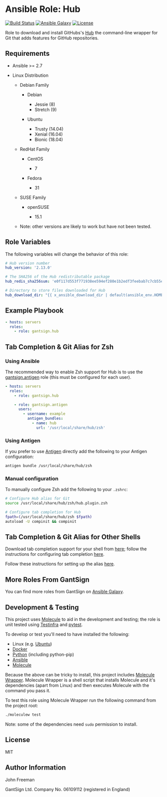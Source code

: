 Ansible Role: Hub
=================

[![Build Status](https://travis-ci.com/gantsign/ansible_role_hub.svg?branch=master)](https://travis-ci.com/gantsign/ansible_role_hub)
[![Ansible Galaxy](https://img.shields.io/badge/ansible--galaxy-gantsign.hub-blue.svg)](https://galaxy.ansible.com/gantsign/hub)
[![License](https://img.shields.io/badge/license-MIT-blue.svg)](https://raw.githubusercontent.com/gantsign/ansible_role_hub/master/LICENSE)

Role to download and install GitHubs's [Hub](https://hub.github.com/) the
command-line wrapper for Git that adds features for GitHub repositories.

Requirements
------------

* Ansible >= 2.7

* Linux Distribution

    * Debian Family

        * Debian

            * Jessie (8)
            * Stretch (9)

        * Ubuntu

            * Trusty (14.04)
            * Xenial (16.04)
            * Bionic (18.04)

    * RedHat Family

        * CentOS

            * 7

        * Fedora

            * 31

    * SUSE Family

        * openSUSE

            * 15.1

    * Note: other versions are likely to work but have not been tested.

Role Variables
--------------

The following variables will change the behavior of this role:

```yaml
# Hub version number
hub_version: '2.13.0'

# The SHA256 of the Hub redistributable package
hub_redis_sha256sum: 'e0f117d553f771938ee594ef280e1b2edf3feebab7c7cb55eab0240a76928652'

# Directory to store files downloaded for Hub
hub_download_dir: "{{ x_ansible_download_dir | default(ansible_env.HOME + '/.ansible/tmp/downloads') }}"
```

Example Playbook
----------------

```yaml
- hosts: servers
  roles:
    - role: gantsign.hub
```

Tab Completion & Git Alias for Zsh
------------------------------------

### Using Ansible

The recommended way to enable Zsh support for Hub is to use the
[gantsign.antigen](https://galaxy.ansible.com/gantsign/antigen) role (this must
be configured for each user).


```yaml
- hosts: servers
  roles:
    - role: gantsign.hub

    - role: gantsign.antigen
      users:
        - username: example
          antigen_bundles:
            - name: hub
              url: '/usr/local/share/hub/zsh'
```

### Using Antigen

If you prefer to use [Antigen](https://github.com/zsh-users/antigen) directly
add the following to your Antigen configuration:

```bash
antigen bundle /usr/local/share/hub/zsh
```

### Manual configuration

To manually configure Zsh add the following to your `.zshrc`:

```bash
# Configure Hub alias for Git
source /usr/local/share/hub/zsh/hub.plugin.zsh

# Configure tab completion for Hub
fpath=(/usr/local/share/hub/zsh $fpath)
autoload -U compinit && compinit
```

Tab Completion & Git Alias for Other Shells
---------------------------------------------

Download tab completion support for your shell from
[here](https://github.com/github/hub/tree/master/etc); follow the
instructions for configuring tab completion
[here](https://github.com/github/hub/blob/master/etc/README.md#installation-instructions).

Follow these instructions for setting up the alias
[here](https://github.com/github/hub#aliasing).


More Roles From GantSign
------------------------

You can find more roles from GantSign on
[Ansible Galaxy](https://galaxy.ansible.com/gantsign).

Development & Testing
---------------------

This project uses [Molecule](http://molecule.readthedocs.io/) to aid in the
development and testing; the role is unit tested using
[Testinfra](http://testinfra.readthedocs.io/) and
[pytest](http://docs.pytest.org/).

To develop or test you'll need to have installed the following:

* Linux (e.g. [Ubuntu](http://www.ubuntu.com/))
* [Docker](https://www.docker.com/)
* [Python](https://www.python.org/) (including python-pip)
* [Ansible](https://www.ansible.com/)
* [Molecule](http://molecule.readthedocs.io/)

Because the above can be tricky to install, this project includes
[Molecule Wrapper](https://github.com/gantsign/molecule-wrapper). Molecule
Wrapper is a shell script that installs Molecule and it's dependencies (apart
from Linux) and then executes Molecule with the command you pass it.

To test this role using Molecule Wrapper run the following command from the
project root:

```bash
./moleculew test
```

Note: some of the dependencies need `sudo` permission to install.

License
-------

MIT

Author Information
------------------

John Freeman

GantSign Ltd.
Company No. 06109112 (registered in England)
